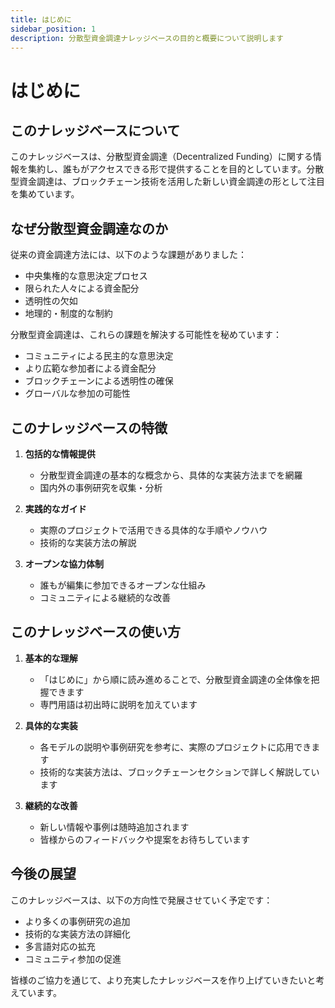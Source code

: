 ```yaml
---
title: はじめに
sidebar_position: 1
description: 分散型資金調達ナレッジベースの目的と概要について説明します
---
```


# はじめに

## このナレッジベースについて

このナレッジベースは、分散型資金調達（Decentralized Funding）に関する情報を集約し、誰もがアクセスできる形で提供することを目的としています。分散型資金調達は、ブロックチェーン技術を活用した新しい資金調達の形として注目を集めています。

## なぜ分散型資金調達なのか

従来の資金調達方法には、以下のような課題がありました：

- 中央集権的な意思決定プロセス
- 限られた人々による資金配分
- 透明性の欠如
- 地理的・制度的な制約

分散型資金調達は、これらの課題を解決する可能性を秘めています：

- コミュニティによる民主的な意思決定
- より広範な参加者による資金配分
- ブロックチェーンによる透明性の確保
- グローバルな参加の可能性

## このナレッジベースの特徴

1. **包括的な情報提供**
   - 分散型資金調達の基本的な概念から、具体的な実装方法までを網羅
   - 国内外の事例研究を収集・分析

2. **実践的なガイド**
   - 実際のプロジェクトで活用できる具体的な手順やノウハウ
   - 技術的な実装方法の解説

3. **オープンな協力体制**
   - 誰もが編集に参加できるオープンな仕組み
   - コミュニティによる継続的な改善

## このナレッジベースの使い方

1. **基本的な理解**
   - 「はじめに」から順に読み進めることで、分散型資金調達の全体像を把握できます
   - 専門用語は初出時に説明を加えています

2. **具体的な実装**
   - 各モデルの説明や事例研究を参考に、実際のプロジェクトに応用できます
   - 技術的な実装方法は、ブロックチェーンセクションで詳しく解説しています

3. **継続的な改善**
   - 新しい情報や事例は随時追加されます
   - 皆様からのフィードバックや提案をお待ちしています

## 今後の展望

このナレッジベースは、以下の方向性で発展させていく予定です：

- より多くの事例研究の追加
- 技術的な実装方法の詳細化
- 多言語対応の拡充
- コミュニティ参加の促進

皆様のご協力を通じて、より充実したナレッジベースを作り上げていきたいと考えています。 